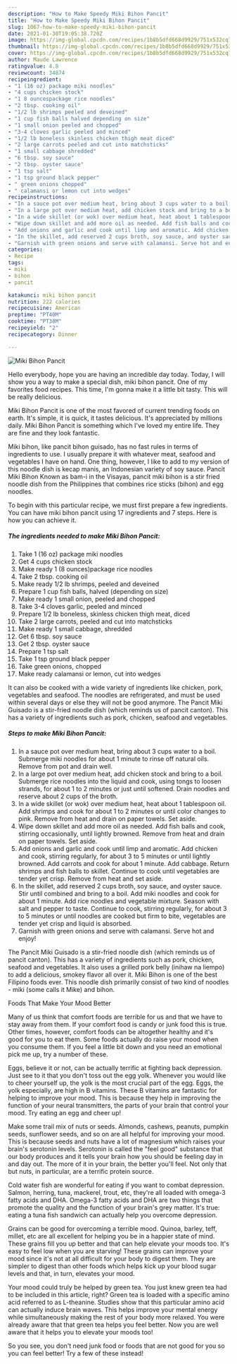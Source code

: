 ```yaml
---
description: "How to Make Speedy Miki Bihon Pancit"
title: "How to Make Speedy Miki Bihon Pancit"
slug: 1067-how-to-make-speedy-miki-bihon-pancit
date: 2021-01-30T19:05:38.720Z
image: https://img-global.cpcdn.com/recipes/1b8b5dfd668d9929/751x532cq70/miki-bihon-pancit-recipe-main-photo.jpg
thumbnail: https://img-global.cpcdn.com/recipes/1b8b5dfd668d9929/751x532cq70/miki-bihon-pancit-recipe-main-photo.jpg
cover: https://img-global.cpcdn.com/recipes/1b8b5dfd668d9929/751x532cq70/miki-bihon-pancit-recipe-main-photo.jpg
author: Maude Lawrence
ratingvalue: 4.8
reviewcount: 34874
recipeingredient:
- "1 (16 oz) package miki noodles"
- "4 cups chicken stock"
- "1 8 ouncespackage rice noodles"
- "2 tbsp. cooking oil"
- "1/2 lb shrimps peeled and deveined"
- "1 cup fish balls halved depending on size"
- "1 small onion peeled and chopped"
- "3-4 cloves garlic peeled and minced"
- "1/2 lb boneless skinless chicken thigh meat diced"
- "2 large carrots peeled and cut into matchsticks"
- "1 small cabbage shredded"
- "6 tbsp. soy sauce"
- "2 tbsp. oyster sauce"
- "1 tsp salt"
- "1 tsp ground black pepper"
- " green onions chopped"
- " calamansi or lemon cut into wedges"
recipeinstructions:
- "In a sauce pot over medium heat, bring about 3 cups water to a boil. Submerge miki noodles for about 1 minute to rinse off natural oils. Remove from pot and drain well."
- "In a large pot over medium heat, add chicken stock and bring to a boil. Submerge rice noodles into the liquid and cook, using tongs to loosen strands, for about 1 to 2 minutes or just until softened. Drain noodles and reserve about 2 cups of the broth."
- "In a wide skillet (or wok) over medium heat, heat about 1 tablespoon oil. Add shrimps and cook for about 1 to 2 minutes or until color changes to pink. Remove from heat and drain on paper towels. Set aside."
- "Wipe down skillet and add more oil as needed. Add fish balls and cook, stirring occasionally, until lightly browned. Remove from heat and drain on paper towels. Set aside."
- "Add onions and garlic and cook until limp and aromatic. Add chicken and cook, stirring regularly, for about 3 to 5 minutes or until lightly browned. Add carrots and cook for about 1 minute. Add cabbage. Return shrimps and fish balls to skillet. Continue to cook until vegetables are tender yet crisp. Remove from heat and set aside."
- "In the skillet, add reserved 2 cups broth, soy sauce, and oyster sauce. Stir until combined and bring to a boil. Add miki noodles and cook for about 1 minute. Add rice noodles and vegetable mixture. Season with salt and pepper to taste. Continue to cook, stirring regularly, for about 3 to 5 minutes or until noodles are cooked but firm to bite, vegetables are tender yet crisp and liquid is absorbed."
- "Garnish with green onions and serve with calamansi. Serve hot and enjoy!"
categories:
- Recipe
tags:
- miki
- bihon
- pancit

katakunci: miki bihon pancit 
nutrition: 222 calories
recipecuisine: American
preptime: "PT40M"
cooktime: "PT38M"
recipeyield: "2"
recipecategory: Dinner

---
```



![Miki Bihon Pancit](https://img-global.cpcdn.com/recipes/1b8b5dfd668d9929/751x532cq70/miki-bihon-pancit-recipe-main-photo.jpg)

Hello everybody, hope you are having an incredible day today. Today, I will show you a way to make a special dish, miki bihon pancit. One of my favorites food recipes. This time, I'm gonna make it a little bit tasty. This will be really delicious.

Miki Bihon Pancit is one of the most favored of current trending foods on earth. It's simple, it is quick, it tastes delicious. It's appreciated by millions daily. Miki Bihon Pancit is something which I've loved my entire life. They are fine and they look fantastic.

Miki bihon, like pancit bihon guisado, has no fast rules in terms of ingredients to use. I usually prepare it with whatever meat, seafood and vegetables I have on hand. One thing, however, I like to add to my version of this noodle dish is kecap manis, an Indonesian variety of soy sauce. Pancit Miki Bihon Known as bam-i in the Visayas, pancit miki bihon is a stir fried noodle dish from the Philippines that combines rice sticks (bihon) and egg noodles.


To begin with this particular recipe, we must first prepare a few ingredients. You can have miki bihon pancit using 17 ingredients and 7 steps. Here is how you can achieve it.

<!--inarticleads1-->

##### The ingredients needed to make Miki Bihon Pancit:

1. Take 1 (16 oz) package miki noodles
1. Get 4 cups chicken stock
1. Make ready 1 (8 ounces)package rice noodles
1. Take 2 tbsp. cooking oil
1. Make ready 1/2 lb shrimps, peeled and deveined
1. Prepare 1 cup fish balls, halved (depending on size)
1. Make ready 1 small onion, peeled and chopped
1. Take 3-4 cloves garlic, peeled and minced
1. Prepare 1/2 lb boneless, skinless chicken thigh meat, diced
1. Take 2 large carrots, peeled and cut into matchsticks
1. Make ready 1 small cabbage, shredded
1. Get 6 tbsp. soy sauce
1. Get 2 tbsp. oyster sauce
1. Prepare 1 tsp salt
1. Take 1 tsp ground black pepper
1. Take  green onions, chopped
1. Make ready  calamansi or lemon, cut into wedges


It can also be cooked with a wide variety of ingredients like chicken, pork, vegetables and seafood. The noodles are refrigerated, and must be used within several days or else they will not be good anymore. The Pancit Miki Guisado is a stir-fried noodle dish (which reminds us of pancit canton). This has a variety of ingredients such as pork, chicken, seafood and vegetables. 

<!--inarticleads2-->

##### Steps to make Miki Bihon Pancit:

1. In a sauce pot over medium heat, bring about 3 cups water to a boil. Submerge miki noodles for about 1 minute to rinse off natural oils. Remove from pot and drain well.
1. In a large pot over medium heat, add chicken stock and bring to a boil. Submerge rice noodles into the liquid and cook, using tongs to loosen strands, for about 1 to 2 minutes or just until softened. Drain noodles and reserve about 2 cups of the broth.
1. In a wide skillet (or wok) over medium heat, heat about 1 tablespoon oil. Add shrimps and cook for about 1 to 2 minutes or until color changes to pink. Remove from heat and drain on paper towels. Set aside.
1. Wipe down skillet and add more oil as needed. Add fish balls and cook, stirring occasionally, until lightly browned. Remove from heat and drain on paper towels. Set aside.
1. Add onions and garlic and cook until limp and aromatic. Add chicken and cook, stirring regularly, for about 3 to 5 minutes or until lightly browned. Add carrots and cook for about 1 minute. Add cabbage. Return shrimps and fish balls to skillet. Continue to cook until vegetables are tender yet crisp. Remove from heat and set aside.
1. In the skillet, add reserved 2 cups broth, soy sauce, and oyster sauce. Stir until combined and bring to a boil. Add miki noodles and cook for about 1 minute. Add rice noodles and vegetable mixture. Season with salt and pepper to taste. Continue to cook, stirring regularly, for about 3 to 5 minutes or until noodles are cooked but firm to bite, vegetables are tender yet crisp and liquid is absorbed.
1. Garnish with green onions and serve with calamansi. Serve hot and enjoy!


The Pancit Miki Guisado is a stir-fried noodle dish (which reminds us of pancit canton). This has a variety of ingredients such as pork, chicken, seafood and vegetables. It also uses a grilled pork belly (inihaw na liempo) to add a delicious, smokey flavor all over it. Miki Bihon is one of the best Filipino foods ever. This noodle dish primarily consist of two kind of noodles - miki (some calls it Mike) and bihon. 

Foods That Make Your Mood Better


Many of us think that comfort foods are terrible for us and that we have to stay away from them. If your comfort food is candy or junk food this is true. Other times, however, comfort foods can be altogether healthy and it's good for you to eat them. Some foods actually do raise your mood when you consume them. If you feel a little bit down and you need an emotional pick me up, try a number of these.

Eggs, believe it or not, can be actually terrific at fighting back depression. Just see to it that you don't toss out the egg yolk. Whenever you would like to cheer yourself up, the yolk is the most crucial part of the egg. Eggs, the yolk especially, are high in B vitamins. These B vitamins are fantastic for helping to improve your mood. This is because they help in improving the function of your neural transmitters, the parts of your brain that control your mood. Try eating an egg and cheer up!

Make some trail mix of nuts or seeds. Almonds, cashews, peanuts, pumpkin seeds, sunflower seeds, and so on are all helpful for improving your mood. This is because seeds and nuts have a lot of magnesium which raises your brain's serotonin levels. Serotonin is called the "feel good" substance that our body produces and it tells your brain how you should be feeling day in and day out. The more of it in your brain, the better you'll feel. Not only that but nuts, in particular, are a terrific protein source.

Cold water fish are wonderful for eating if you want to combat depression. Salmon, herring, tuna, mackerel, trout, etc, they're all loaded with omega-3 fatty acids and DHA. Omega-3 fatty acids and DHA are two things that promote the quality and the function of your brain's grey matter. It's true: eating a tuna fish sandwich can actually help you overcome depression. 

Grains can be good for overcoming a terrible mood. Quinoa, barley, teff, millet, etc are all excellent for helping you be in a happier state of mind. These grains fill you up better and that can help elevate your moods too. It's easy to feel low when you are starving! These grains can improve your mood since it's not at all difficult for your body to digest them. They are simpler to digest than other foods which helps kick up your blood sugar levels and that, in turn, elevates your mood.

Your mood could truly be helped by green tea. You just knew green tea had to be included in this article, right? Green tea is loaded with a specific amino acid referred to as L-theanine. Studies show that this particular amino acid can actually induce brain waves. This helps improve your mental energy while simultaneously making the rest of your body more relaxed. You were already aware that that green tea helps you feel better. Now you are well aware that it helps you to elevate your moods too!

So you see, you don't need junk food or foods that are not good for you so you can feel better! Try a few of these instead!

